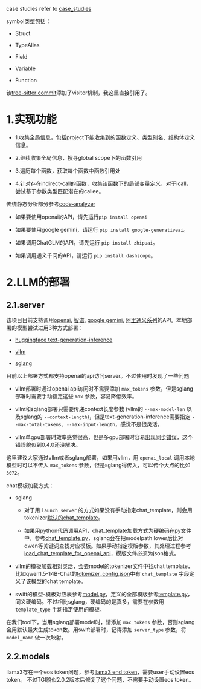 

case studies refer to [case_studies](case_studies)


symbol类型包括：

- Struct 

- TypeAlias

- Field

- Variable

- Function

该[tree-sitter commit](https://github.com/tree-sitter/py-tree-sitter/tree/4e2e765c5d8cf946b886bc757aef5cbf907c82b8)添加了visitor机制，我这里直接引用了。


# 1.实现功能

- 1.收集全局信息，包括project下能收集到的函数定义、类型别名、结构体定义信息。

- 2.继续收集全局信息，搜寻global scope下的函数引用

- 3.遍历每个函数，获取每个函数中函数引用处

- 4.针对存在indirect-call的函数，收集该函数下的局部变量定义，对于icall，尝试基于参数类型匹配潜在的callee。

传统静态分析部分参考[code-analyzer](code_analyzer/ReadMe.md)

- 如果要使用openai的API，请先运行`pip install openai`

- 如果要使用google gemini，请运行 `pip install google-generativeai`。

- 如果调用ChatGLM的API，请先运行 `pip install zhipuai`。

- 如果调用通义千问的API，请运行 `pip install dashscope`。






# 2.LLM的部署

## 2.1.server

该项目目前支持调用[openai](https://platform.openai.com/), [智谱](https://www.zhipuai.cn/), [google gemini](https://ai.google.dev/), [阿里通义系列](https://dashscope.console.aliyun.com/)的API。本地部署的模型尝试过用3种方式部署：

- [huggingface text-generation-inference](https://github.com/huggingface/text-generation-inference)

- [vllm](https://github.com/vllm-project/vllm)

- [sglang](https://github.com/sgl-project/sglang/)

目前以上部署方式都支持openai的api访问server。不过使用时发现了一些问题

- vllm部署时通过openai api访问时不需要添加 `max_tokens` 参数，但是sglang部署时需要手动指定这些 `max` 参数，容易降低效率。

- vllm和sglang部署只需要传递context长度参数 (vllm的 `--max-model-len` 以及sglang的 `--context-length`)，但是text-generation-inference需要指定 `--max-total-tokens`、`--max-input-length`，感觉不是很灵活。

- vllm单gpu部署时效率感觉很高，但是多gpu部署时容易出现[同步错误](https://github.com/vllm-project/vllm/issues/3839)，这个错误貌似到0.4.0还没解决。

这里建议大家通过vllm或者sglang部署，如果用vllm，用 `openai_local` 调用本地模型时可以不传入 `max_tokens` 参数，但是sglang得传入，可以传个大点的比如 `3072`。

chat模板加载方式：

- sglang
    
    * 对于用 `launch_server` 的方式如果没有手动指定chat_template，则会用tokenizer[默认的chat_template](https://github.com/sgl-project/sglang/blob/main/python/sglang/srt/openai_api_adapter.py#L258)。

    * 如果用python代码调用API，chat_template加载方式为硬编码在py文件中，参考[chat_template.py](https://github.com/sgl-project/sglang/blob/main/python/sglang/lang/chat_template.py)，sglang会在把modelpath lower后比对qwen等关键词查找对应模板。如果手动指定模版参数，其处理过程参考[load_chat_template_for_openai_api](https://github.com/sgl-project/sglang/blob/main/python/sglang/srt/openai_api_adapter.py#L38)，模版文件必须为json格式。

- vllm的模板加载相对灵活，会去model的tokenizer文件中找chat template，比如qwen1.5-14B-Chat的[tokenizer_config.json](https://modelscope.cn/models/qwen/Qwen1.5-14B-Chat/file/view/master?fileName=tokenizer_config.json&status=1)中有 `chat_template` 字段定义了该模型的chat template。

- swift的模型-模板对应表参考[model.py](https://github.com/modelscope/swift/blob/main/swift/llm/utils/model.py#L38)，定义的全部模版参考[template.py](https://github.com/modelscope/swift/blob/main/swift/llm/utils/template.py#L23)，同义硬编码。不过相比sglang，硬编码的是真多，需要在参数用 `template_type` 手动指定使用的模板。

在我们tool下，当用sglang部署model时，请添加 `max_tokens` 参数，否则sglang会用默认最大生成token数。用swift部署时，记得添加 `server_type` 参数，将 `model_name` 做一次映射。

## 2.2.models

llama3存在一个eos token问题，参考[llama3 end token](https://github.com/huggingface/text-generation-inference/issues/1781)，需要user手动设置eos token。
不过TGI貌似2.0.2版本后修复了这个问题，不需要手动设置eos token。